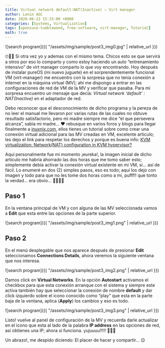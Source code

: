 ```yaml
---
title: Virtual network default:NAT(Inactive) – Virt manager
author: Lenin AGC
date: 2020-06-22 15:33:00 +0800
categories: [Systems, Virtualization]
tags: [opensuse-tumbleweed, free-software, virt-manager, Tutorial]
math: true
---
```


![search program]({{ "/assets/img/sample/post3_img0.jpg" | relative_url }})

🙄🤣🤣 Si otra vez yo y ademas con el mismo tema. Chicos esto se que servirá a otros por eso lo comparto y como estoy haciendo un auto “entrenamiento intensivo” de virt manager comparto lo que voy encontrando. Hoy después de instalar pureOS (mi nuevo juguete) en el sorprendentemente funcional VM (virt-manager) me encuentro con la sorpresa que no tenia conexión a internet en la máquina virtual (MV); ahí me dispongo a entrar en las configuraciones de red de VM de la MV y verificar que pasaba. Para mi sorpresa encuentro un mensaje que decía: *Virtual network ‘default’ : NAT(Inactive)* en el adaptador de red.

Debo reconocer que el desconocimiento de dicho programa y la pereza de no leer el manual me llevaron por varias rutas de las cuales no obtuve resultado satisfactorio, pero mi madre siempre me dice “el que persevera alcanza”, sabia mi madre… ❤️ rebusque en varios foros y blogs para llegar finalmente a [inuxnix.com](https://www.linuxnix.com), ellos tienes un tutorial sobre como crear una conexión virtual adicional para las MV creadas en VM, excelente articulo; les dejo el link para respetar los derechos y porque es buena info: [KVM virtualization: Network(NAT) configuration in KVM hypervisor?](https://www.linuxnix.com/kvm-virtualization-network-nat-configuration-in-kvm-hypervisor/)

Aquí personalmente fue mi momento ¡eureka!, la imagen inicial de dicho articulo me habría ahorrado las dos horas que me tomo saber esto; simplemente debía activar la conexión virtual existente en mi VM, si… así de fácil. Lo enumeré en dos (2) simples pasos, eso es todo; aquí los dejo con imagen y todo para que no les tome dos horas como a mi, pufff!! que tonto la verdad… era obvio… 🤣🤣🤣🤣

## Paso 1

En la ventana principal de VM y con alguna de las MV seleccionada vamos a **Edit** que esta entre las opciones de la parte superior.

![search program]({{ "/assets/img/sample/post3_img1.png" | relative_url }})

## Paso 2

En el menú desplegable que nos aparece después de presionar **Edit** seleccionamos **Connections Details**, ahora veremos la siguiente ventana que nos interesa.

![search program]({{ "/assets/img/sample/post3_img2.png" | relative_url }})

Damos click en **Virtual Networks**. En la opción **Autostart** activamos el checkbox para que esta conexión arranque con el sistema y siempre este activa también hay que seleccionar la conexión de nombre **default** y dar click izquierdo sobre el icono conocido como “play” que esta en la parte baja de la ventana, aplica (**Apply**) los cambios y eso es todo.

![search program]({{ "/assets/img/sample/post3_img3.png" | relative_url }})

Listo! vuelve al panel de configuración de la MV y recuerda darle actualizar en el icono que esta al lado de la palabra **IP address** en las opciones de red, así obtienes una IP; ahora si funciona. yujuuuu!!!!! 👏👏👏

Un abrazo!, me despido diciendo: El placer de hacer y compartir… 😉